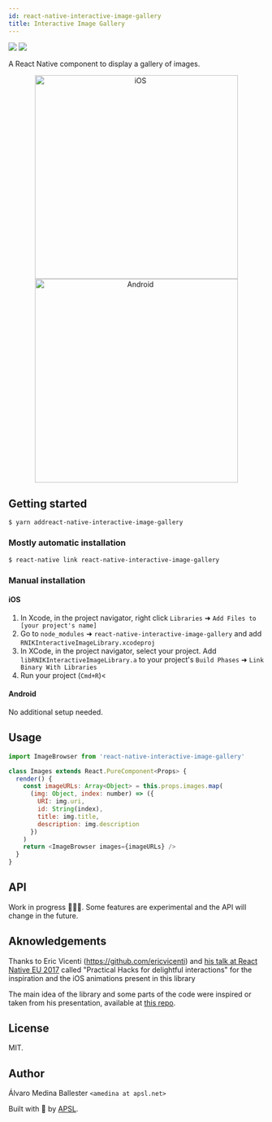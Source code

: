 ```yaml
---
id: react-native-interactive-image-gallery
title: Interactive Image Gallery
---
```


<p>
<img src="https://img.shields.io/npm/dm/react-native-interactive-image-gallery.svg" />
<img src="https://img.shields.io/npm/dt/react-native-interactive-image-gallery.svg" />
</p>

A React Native component to display a gallery of images.

<p align="center">
<img src="https://raw.githubusercontent.com/wiki/InterfaceKit/react-native-interactive-image-gallery/ios.gif" alt="iOS" width="400" />
<img src="https://raw.githubusercontent.com/wiki/InterfaceKit/react-native-interactive-image-gallery/android.gif" alt="Android" width="400" />
</p>

## Getting started

`$ yarn addreact-native-interactive-image-gallery`

### Mostly automatic installation

`$ react-native link react-native-interactive-image-gallery`

### Manual installation

#### iOS

1. In Xcode, in the project navigator, right click `Libraries` ➜ `Add Files to [your project's name]`
2. Go to `node_modules` ➜ `react-native-interactive-image-gallery` and add
   `RNIKInteractiveImageLibrary.xcodeproj`
3. In XCode, in the project navigator, select your project. Add
   `libRNIKInteractiveImageLibrary.a` to your project's `Build Phases` ➜ `Link Binary With Libraries`
4. Run your project (`Cmd+R`)<

#### Android

No additional setup needed.

## Usage

```javascript
import ImageBrowser from 'react-native-interactive-image-gallery'

class Images extends React.PureComponent<Props> {
  render() {
    const imageURLs: Array<Object> = this.props.images.map(
      (img: Object, index: number) => ({
        URI: img.uri,
        id: String(index),
        title: img.title,
        description: img.description
      })
    )
    return <ImageBrowser images={imageURLs} />
  }
}
```

## API

Work in progress 🚧👷🏻. Some features are experimental and the API will change in
the future.

## Aknowledgements

Thanks to Eric Vicenti (https://github.com/ericvicenti) and
[his talk at React Native EU 2017](https://www.youtube.com/watch?v=7emqc7yf-Zg)
called "Practical Hacks for delightful interactions" for the inspiration and the
iOS animations present in this library

The main idea of the library and some parts of the code were inspired or taken
from his presentation, available at
[this repo](https://github.com/ericvicenti/react-native-eu-2017).

## License

MIT.

## Author

Álvaro Medina Ballester `<amedina at apsl.net>`

Built with 💛 by [APSL](https://github.com/apsl).
